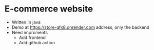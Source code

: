 # E-commerce website

-   Written in java
-   Demo at https://store-qfx8.onrender.com address, only the backend
-   Need improments
    -   Add frontend
    -   Add github action
